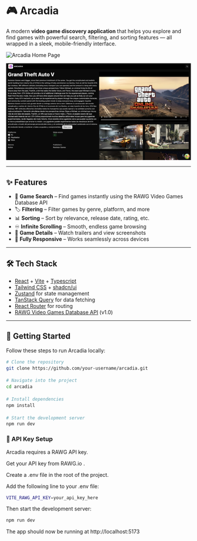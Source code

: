 # 🎮 Arcadia

A modern **video game discovery application** that helps you explore and find games with powerful search, filtering, and sorting features — all wrapped in a sleek, mobile-friendly interface.

![Arcadia Home Page](https://github.com/gpslakshan/Arcadia/blob/main/public/arcadia-home.png?raw=true)

![Game Details Page](https://github.com/gpslakshan/Arcadia/blob/main/public/arcadia-game-details.png?raw=true)

---

## ✨ Features

- 🔎 **Game Search** – Find games instantly using the RAWG Video Games Database API
- 🏷️ **Filtering** – Filter games by genre, platform, and more
- 📊 **Sorting** – Sort by relevance, release date, rating, etc.
- ♾️ **Infinite Scrolling** – Smooth, endless game browsing
- 🎥 **Game Details** – Watch trailers and view screenshots
- 📱 **Fully Responsive** – Works seamlessly across devices

---

## 🛠️ Tech Stack

- [React](https://react.dev/) + [Vite](https://vitejs.dev/) + [Typescript](https://www.typescriptlang.org/)
- [Tailwind CSS](https://tailwindcss.com/) + [shadcn/ui](https://ui.shadcn.com/)
- [Zustand](https://zustand-demo.pmnd.rs/) for state management
- [TanStack Query](https://tanstack.com/query/latest) for data fetching
- [React Router](https://reactrouter.com/) for routing
- [RAWG Video Games Database API](https://rawg.io/apidocs) (v1.0)

---

## 🚀 Getting Started

Follow these steps to run Arcadia locally:

```bash
# Clone the repository
git clone https://github.com/your-username/arcadia.git

# Navigate into the project
cd arcadia

# Install dependencies
npm install

# Start the development server
npm run dev
```

### 🔑 API Key Setup

Arcadia requires a RAWG API key.

Get your API key from RAWG.io
.

Create a .env file in the root of the project.

Add the following line to your .env file:

```bash
VITE_RAWG_API_KEY=your_api_key_here
```

Then start the development server:

```bash
npm run dev
```

The app should now be running at http://localhost:5173
